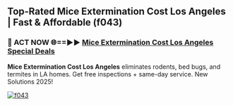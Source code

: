 ## Top-Rated Mice Extermination Cost Los Angeles | Fast & Affordable (f043)

<h3>🐜 ACT NOW 🌐==►► <a href="https://tinyurl.com/2dysvsjj" rel="nofollow">Mice Extermination Cost Los Angeles Special Deals</a></h3>

**Mice Extermination Cost Los Angeles** eliminates rodents, bed bugs, and termites in LA homes. Get free inspections + same-day service. New Solutions 2025!

[![f043](https://i.imgur.com/JCYaghj.jpeg)](https://tinyurl.com/2dysvsjj)